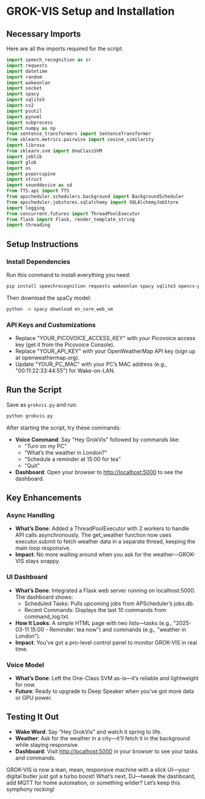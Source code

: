 # GROK-VIS Setup and Installation

## Necessary Imports

Here are all the imports required for the script:

```python
import speech_recognition as sr
import requests
import datetime
import random
import wakeonlan
import socket
import spacy
import sqlite3
import cv2
import psutil
import pynvml
import subprocess
import numpy as np
from sentence_transformers import SentenceTransformer
from sklearn.metrics.pairwise import cosine_similarity
import librosa
from sklearn.svm import OneClassSVM
import joblib
import glob
import os
import pvporcupine
import struct
import sounddevice as sd
from TTS.api import TTS
from apscheduler.schedulers.background import BackgroundScheduler
from apscheduler.jobstores.sqlalchemy import SQLAlchemyJobStore
import logging
from concurrent.futures import ThreadPoolExecutor
from flask import Flask, render_template_string
import threading
```

## Setup Instructions

### Install Dependencies

Run this command to install everything you need:

```bash
pip install speechrecognition requests wakeonlan spacy sqlite3 opencv-python psutil pynvml numpy sentence-transformers scikit-learn librosa joblib pvporcupine sounddevice TTS apscheduler SQLAlchemy flask
```

Then download the spaCy model:

```bash
python -m spacy download en_core_web_sm
```

### API Keys and Customizations

- Replace "YOUR_PICOVOICE_ACCESS_KEY" with your Picovoice access key (get it from the Picovoice Console).
- Replace "YOUR_API_KEY" with your OpenWeatherMap API key (sign up at openweathermap.org).
- Update "YOUR_PC_MAC" with your PC’s MAC address (e.g., "00:11:22:33:44:55") for Wake-on-LAN.

## Run the Script

Save as `grokvis.py` and run:

```bash
python grokvis.py
```

After starting the script, try these commands:

- **Voice Command**: Say "Hey GrokVis" followed by commands like:
    - "Turn on my PC"
    - "What’s the weather in London?"
    - "Schedule a reminder at 15:00 for tea"
    - "Quit"
- **Dashboard**: Open your browser to [http://localhost:5000](http://localhost:5000) to see the dashboard.

## Key Enhancements

### Async Handling

- **What’s Done**: Added a ThreadPoolExecutor with 2 workers to handle API calls asynchronously. The get_weather function now uses executor.submit to fetch weather data in a separate thread, keeping the main loop responsive.
- **Impact**: No more waiting around when you ask for the weather—GROK-VIS stays snappy.

### UI Dashboard

- **What’s Done**: Integrated a Flask web server running on localhost:5000. The dashboard shows:
    - Scheduled Tasks: Pulls upcoming jobs from APScheduler’s jobs.db.
    - Recent Commands: Displays the last 10 commands from command_log.txt.
- **How It Looks**: A simple HTML page with two lists—tasks (e.g., "2025-03-11 15:00 - Reminder: tea now") and commands (e.g., "weather in London").
- **Impact**: You’ve got a pro-level control panel to monitor GROK-VIS in real time.

### Voice Model

- **What’s Done**: Left the One-Class SVM as-is—it’s reliable and lightweight for now.
- **Future**: Ready to upgrade to Deep Speaker when you’ve got more data or GPU power.

## Testing It Out

- **Wake Word**: Say “Hey GrokVis” and watch it spring to life.
- **Weather**: Ask for the weather in a city—it’ll fetch it in the background while staying responsive.
- **Dashboard**: Visit [http://localhost:5000](http://localhost:5000) in your browser to see your tasks and commands.

GROK-VIS is now a lean, mean, responsive machine with a slick UI—your digital butler just got a turbo boost! What’s next, DJ—tweak the dashboard, add MQTT for home automation, or something wilder? Let’s keep this symphony rocking!
